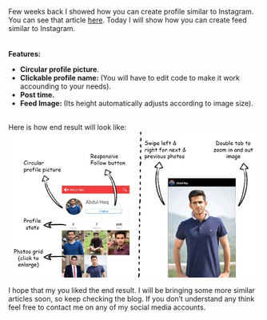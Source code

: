 <p>Few weeks back I showed how you can create profile similar to Instagram. You can see that article <a href="http://it.haq.life/blog/115-android-instagram-like-profile">here</a>. 
Today I will show how you can create feed similar to Instagram.<br />
<br /><br />
<strong>Features:<br /></strong><ul><li><strong>Circular profile picture</strong>.</li>
<li><strong>Clickable profile name: </strong>(You will have to edit code to make it work accounding to your needs).</li>
<li><strong>Post time.</strong></li><li><strong>Feed Image: </strong>(Its height automatically adjusts according to image size).</li></ul>
<br />Here is how end result will look like:<br /> <img src="https://raw.githubusercontent.com/abdulhaq/InstaLikeFeed/master/app/src/main/res/drawable/insta-like-profile-blog-img.jpg"/><br />
<p>I hope that my you liked the end result. I will be bringing some more similar articles soon, so keep checking the blog. If you don&rsquo;t understand any think feel free to contact me on any of my social media accounts.</p>
